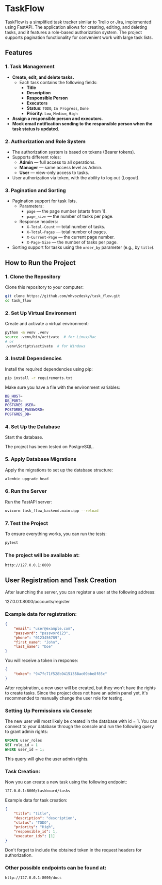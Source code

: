 # TaskFlow

TaskFlow is a simplified task tracker similar to Trello or Jira, implemented using FastAPI. The application allows for creating, editing, and deleting tasks, and it features a role-based authorization system. The project supports pagination functionality for convenient work with large task lists.

## Features

### 1. Task Management
- **Create, edit, and delete tasks.**
  - Each task contains the following fields:
    - **Title**
    - **Description**
    - **Responsible Person**
    - **Executors**
    - **Status**: `TODO`, `In Progress`, `Done`
    - **Priority**: `Low`, `Medium`, `High`
- **Assign a responsible person and executors.**
- **Mock email notification sending to the responsible person when the task status is updated.**

### 2. Authorization and Role System
- The authorization system is based on tokens (Bearer tokens).
- Supports different roles:
  - **Admin** — full access to all operations.
  - **Manager** — same access level as Admin.
  - **User** — view-only access to tasks.
- User authorization via token, with the ability to log out (Logout).

### 3. Pagination and Sorting
- Pagination support for task lists.
  - Parameters:
    - `page` — the page number (starts from 1).
    - `page_size` — the number of tasks per page.
  - Response headers:
    - `X-Total-Count` — total number of tasks.
    - `X-Total-Pages` — total number of pages.
    - `X-Current-Page` — the current page number.
    - `X-Page-Size` — the number of tasks per page.
- Sorting support for tasks using the `order_by` parameter (e.g., by `title`).

## How to Run the Project

### 1. Clone the Repository
Clone this repository to your computer:
```bash
git clone https://github.com/mhvozdesky/task_flow.git
cd task_flow
```

### 2. Set Up Virtual Environment
Create and activate a virtual environment:
```bash
python -m venv .venv
source .venv/bin/activate  # for Linux/Mac
# or
.venv\Scripts\activate  # for Windows
```

### 3. Install Dependencies
Install the required dependencies using pip:
```bash
pip install -r requirements.txt
```

Make sure you have a file with the environment variables:
```bash
DB_HOST=
DB_PORT=
POSTGRES_USER=
POSTGRES_PASSWORD=
POSTGRES_DB=
```

### 4. Set Up the Database
Start the database.

The project has been tested on PostgreSQL.

### 5. Apply Database Migrations
Apply the migrations to set up the database structure:
```bash
alembic upgrade head
```

### 6. Run the Server
Run the FastAPI server:
```bash
uvicorn task_flow_backend.main:app --reload
```

### 7. Test the Project
To ensure everything works, you can run the tests:
```bash
pytest
```

### The project will be available at:
```bash
http://127.0.0.1:8000
```

## User Registration and Task Creation
After launching the server, you can register a user at the following address:

127.0.0.1:8000/accounts/register

### Example data for registration:
```json
{
    "email": "user@example.com",
    "password": "password123",
    "phone": "0123456789",
    "first_name": "John",
    "last_name": "Doe"
}
```

You will receive a token in response:

```json
{
    "token": "947fc71f528b94151358ac09bbe8f85c"
}
```

After registration, a new user will be created, but they won't have the rights to create tasks. Since the project does not have an admin panel yet, it's recommended to manually change the user role for testing.

### Setting Up Permissions via Console:
The new user will most likely be created in the database with id = 1. You can connect to your database through the console and run the following query to grant admin rights:

```sql
UPDATE user_roles
SET role_id = 1
WHERE user_id = 1;
```
This query will give the user admin rights.

### Task Creation:
Now you can create a new task using the following endpoint:
```bash
127.0.0.1:8000/taskboard/tasks
```

Example data for task creation:
```json
{
    "title": "title",
    "description": "description",
    "status": "TODO",
    "priority": "High",
    "responsible_id": 1,
    "executor_ids": [1]
}
```

Don't forget to include the obtained token in the request headers for authorization.

### Other possible endpoints can be found at:
```bash
http://127.0.0.1:8000/docs
```

